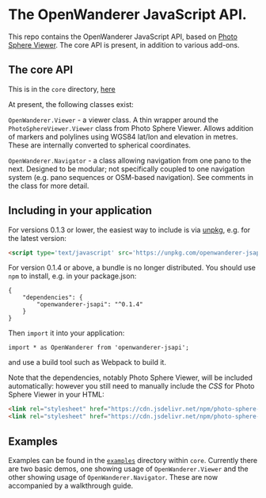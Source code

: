 # The OpenWanderer JavaScript API.

This repo contains the OpenWanderer JavaScript API, based on [Photo Sphere Viewer](https://photo-sphere-viewer.js.org). The core API is present, in addition to various add-ons.

## The core API 

This is in the `core` directory, [here](https://github.com/openwanderer/jsapi/tree/master/core)

At present, the following classes exist:

`OpenWanderer.Viewer` - a viewer class. A thin wrapper around the `PhotoSphereViewer.Viewer` class from Photo Sphere Viewer. Allows addition of markers and polylines using WGS84 lat/lon and elevation in metres. These are internally converted to spherical coordinates.

`OpenWanderer.Navigator` - a class allowing navigation from one pano to the next. Designed to be modular; not specifically coupled to one navigation system (e.g. pano sequences or OSM-based navigation). See comments in the class for more detail. 

## Including in your application

For versions 0.1.3 or lower, the easiest way to include is via [unpkg](https://unpkg.com), e.g. for the latest version:

```html
<script type='text/javascript' src='https://unpkg.com/openwanderer-jsapi@0.1.3'></script>
```

For version 0.1.4 or above, a bundle is no longer distributed. You should use `npm` to install, e.g. in your package.json:
```
{
	"dependencies": {
		"openwanderer-jsapi": "^0.1.4"
	}
}
```
Then `import` it into your application:
```
import * as OpenWanderer from 'openwanderer-jsapi';
```
and use a build tool such as Webpack to build it. 

Note that the dependencies, notably Photo Sphere Viewer, will be included automatically: however you still need to manually include the *CSS* for Photo Sphere Viewer in your HTML:

```html
<link rel="stylesheet" href="https://cdn.jsdelivr.net/npm/photo-sphere-viewer@4.2.1/dist/photo-sphere-viewer.min.css" />
<link rel="stylesheet" href="https://cdn.jsdelivr.net/npm/photo-sphere-viewer@4.2.1/dist/plugins/markers.min.css"/>
```

## Examples

Examples can be found in the [`examples`](https://github.com/openwanderer/jsapi/tree/master/core/examples) directory within `core`. Currently there are two basic demos, one showing usage of `OpenWanderer.Viewer` and the other showing usage of `OpenWanderer.Navigator`. These are now accompanied by a walkthrough guide.
